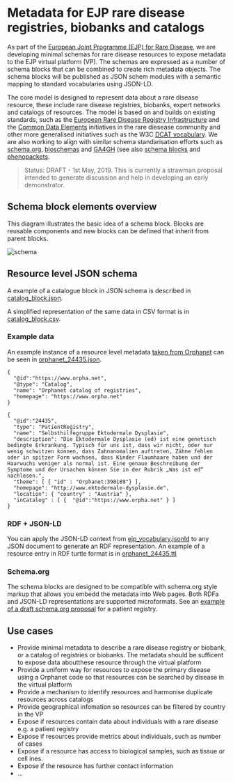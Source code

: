 # Metadata for EJP rare disease registries, biobanks and catalogs

As part of the [European Joint Programme (EJP) for Rare Disease](http://www.ejprarediseases.org), we are developing minimal schemas for rare disease resources to expose metadata to the EJP virtual platform (VP).
The schemas are expressed as a number of schema blocks that can be combined to create rich metadata objects. The schema blocks will be published as JSON schem modules with a semantic mapping to standard vocabularies using JSON-LD.

The core model is designed to represent data about a rare disease resource, these include rare disease registries, biobanks, expert networks and catalogs of resources. The model is based on and builds on existing standards, such as the [European Rare Disease Registry Infrastructure](https://eu-rd-platform.jrc.ec.europa.eu) and the [Common Data Elements](http://www.erare.eu/sites/default/files/SetCommonData-EU%20RD%20Platform_CDS%20_final.pdf) initiatives in the rare diesease community and other more generalised initiatives such as the W3C [DCAT vocabulary](https://www.w3.org/TR/vocab-dcat/). We are also working to align with similar schema standarisation efforts such as [schema.org](https://schema.org), [bioschemas](https://bioschemas.org) and [GA4GH](https://www.ga4gh.org) (see also [schema blocks](https://schemablocks.org) and [phenopackets](http://phenopackets.org).

> Status: DRAFT - 1st May, 2019. This is currently a strawman proposal intended to generate discussion and help in developing an early demonstrator. 

## Schema block elements overview

This diagram illustrates the basic idea of a schema block. Blocks are reusable components and new blocks can be defined that inherit from parent blocks. 

![schema](https://github.com/ejp-rd-vp/resource-metadata-schema/blob/master/EJP%20schema%20blocks.png?raw=true)

## Resource level JSON schema

A example of a catalogue block in JSON schema is described in [catalog_block.json](catalog_block.json).

A simplified representation of the same data in CSV format is in [catalog_block.csv](catalog_block.csv).

### Example data

An example instance of a resource level metadata [taken from Orphanet](https://www.orpha.net/consor4.01/www/cgi-bin/Directory_Institutions.php?lng=EN&data_id=24435&title=Selbsthilfegruppe%20Ektodermale%20Dysplasie&data_type=Test) can be seen in [orphanet_24435.json](examples/orphanet_24435.json).

```
{
  "@id":"https://www.orpha.net",
  "@type": "Catalog",
  "name": "Orphanet catalog of registries",
  "homepage": "https://www.orpha.net"
}
```

```
{
  "@id":"24435",
  "type": "PatientRegistry",
  "name": "Selbsthilfegruppe Ektodermale Dysplasie",
  "description": "Die Ektodermale Dysplasie (ed) ist eine genetisch bedingte Erkrankung. Typisch für uns ist, dass wir nicht, oder nur wenig schwitzen können, dass Zahnanomalien auftreten, Zähne fehlen oder in spitzer Form wachsen, dass Kinder Flaumhaare haben und der Haarwuchs weniger als normal ist. Eine genaue Beschreibung der Symptome und der Ursachen können Sie in der Rubrik „Was ist ed“ nachlesen.",
  "theme": [ { "id" : "Orphanet:398189"} ],
  "homepage": "http://www.ektodermale-dysplasie.de",
  "location": { "country" : "Austria" },
  "inCatalog" : [ {  "@id":"https://www.orpha.net" } ]
}
```


### RDF + JSON-LD

You can apply the JSON-LD context from [ejp_vocabulary.jsonld](ejp_vocabulary.jsonld) to any JSON document to generate an RDF representation. An example of a resource entry in
RDF turtle format is in [orphanet_24435.ttl](examples/orphanet_24435.ttl)

### Schema.org

The schema blocks are designed to be compatible with schema.org style markup that allows you embedd the metadata into Web pages. Both RDFa and JSON-LD representations are supported microformats. See an [example of a draft schema.org proposal](http://schema.semanticsfirst.com/devSpecs/PatientRegistry/) for a patient registry. 

## Use cases



* Provide minimal metadata to describe a rare disease registry or biobank, or a catalog of registries or biobanks. The metadata should
be sufficent to expose data aboutthese resource through the virtual platform
* Provide a uniform way for resources to expose the primary disease using a Orphanet code so that resources can be searched by disease in the virtual platform
* Provide a mechanism to identify resources and harmonise duplicate resources across catalogs
* Provide geographical infomation so resources can be filtered by country in the VP
* Expose if resources contain data about individuals with a rare disease e.g. a patient registry
* Expose if resources provide metrics about individuals, such as number of cases
* Expose if a resource has access to biological samples, such as tissue or cell ines.
* Expose if the resource has further contact information
* ...
